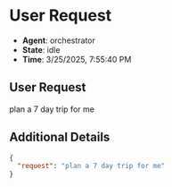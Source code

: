 # User Request

- **Agent**: orchestrator
- **State**: idle
- **Time**: 3/25/2025, 7:55:40 PM

## User Request

plan a 7 day trip for me

## Additional Details

```json
{
  "request": "plan a 7 day trip for me"
}
```

